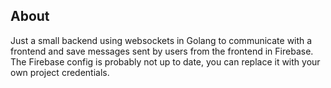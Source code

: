 ## About

Just a small backend using websockets in Golang to communicate with a frontend and save messages sent by users from the frontend in Firebase.
The Firebase config is probably not up to date, you can replace it with your own project credentials.
